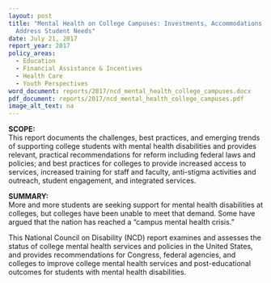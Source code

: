 ```yaml
---
layout: post
title: "Mental Health on College Campuses: Investments, Accommodations Needed to
  Address Student Needs"
date: July 21, 2017
report_year: 2017
policy_areas:
  - Education
  - Financial Assistance & Incentives
  - Health Care
  - Youth Perspectives
word_document: reports/2017/ncd_mental_health_college_campuses.docx
pdf_document: reports/2017/ncd_mental_health_college_campuses.pdf
image_alt_text: na
---
```

**SCOPE:**\
This report documents the challenges, best practices, and emerging trends of supporting college students with mental health disabilities and provides relevant, practical recommendations for reform including federal laws and policies; and best practices for colleges to provide increased access to services, increased training for staff and faculty, anti-stigma activities and outreach, student engagement, and integrated services.

**SUMMARY:**\
More and more students are seeking support for mental health disabilities at colleges, but colleges have been unable to meet that demand. Some have argued that the nation has reached a “campus mental health crisis.”

This National Council on Disability (NCD) report examines and assesses the status of college mental health services and policies in the United States, and provides recommendations for Congress, federal agencies, and colleges to improve college mental health services and post-educational outcomes for students with mental health disabilities.